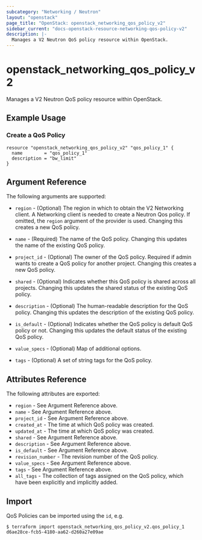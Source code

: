 ```yaml
---
subcategory: "Networking / Neutron"
layout: "openstack"
page_title: "OpenStack: openstack_networking_qos_policy_v2"
sidebar_current: "docs-openstack-resource-networking-qos-policy-v2"
description: |-
  Manages a V2 Neutron QoS policy resource within OpenStack.
---
```


# openstack\_networking\_qos\_policy\_v2

Manages a V2 Neutron QoS policy resource within OpenStack.

## Example Usage

### Create a QoS Policy

```hcl
resource "openstack_networking_qos_policy_v2" "qos_policy_1" {
  name        = "qos_policy_1"
  description = "bw_limit"
}
```

## Argument Reference

The following arguments are supported:

* `region` - (Optional) The region in which to obtain the V2 Networking client.
    A Networking client is needed to create a Neutron Qos policy. If omitted, the
    `region` argument of the provider is used. Changing this creates a new
    QoS policy.

* `name` - (Required) The name of the QoS policy. Changing this updates the name of
    the existing QoS policy.

* `project_id` - (Optional) The owner of the QoS policy. Required if admin wants to
    create a QoS policy for another project. Changing this creates a new QoS policy.

* `shared` - (Optional) Indicates whether this QoS policy is shared across
    all projects. Changing this updates the shared status of the existing
    QoS policy.

* `description` - (Optional) The human-readable description for the QoS policy.
    Changing this updates the description of the existing QoS policy.

* `is_default` - (Optional) Indicates whether the QoS policy is default
    QoS policy or not. Changing this updates the default status of the existing
    QoS policy.

* `value_specs` - (Optional) Map of additional options.

* `tags` - (Optional) A set of string tags for the QoS policy.

## Attributes Reference

The following attributes are exported:

* `region` - See Argument Reference above.
* `name` - See Argument Reference above.
* `project_id` - See Argument Reference above.
* `created_at` - The time at which QoS policy was created.
* `updated_at` - The time at which QoS policy was created.
* `shared` - See Argument Reference above.
* `description` - See Argument Reference above.
* `is_default` - See Argument Reference above.
* `revision_number` - The revision number of the QoS policy.
* `value_specs` - See Argument Reference above.
* `tags` - See Argument Reference above.
* `all_tags` - The collection of tags assigned on the QoS policy, which have been
  explicitly and implicitly added.

## Import

QoS Policies can be imported using the `id`, e.g.

```
$ terraform import openstack_networking_qos_policy_v2.qos_policy_1 d6ae28ce-fcb5-4180-aa62-d260a27e09ae
```
